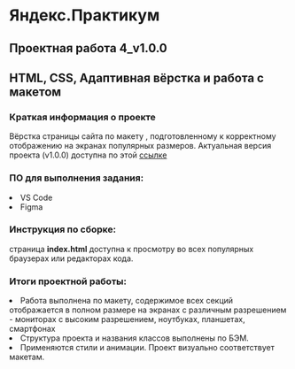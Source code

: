 # Яндекс.Практикум
 

## Проектная работа 4_v1.0.0
 

## HTML, CSS, Адаптивная вёрстка и работа с макетом

   

### Краткая информация о проекте 

Вёрстка страницы сайта по макету , подготовленному к корректному отображению на экранах популярных размеров. 
Актуальная версия проекта (v1.0.0) доступна по этой [ссылке](https://github.com/Lsnsky/Yandex.Praktikum_Project_4_HTML_CSS)

 
### ПО для выполнения задания:

<li>
VS Code
<li>
Figma

  

### Инструкция по сборке:
страница **index.html** доступна к просмотру во всех популярных браузерах или редакторах кода.
  

### Итоги проектной работы:
<li>
Работа выполнена по макету, содержимое всех секций отображается в полном размере на экранах с различным разрешением - мониторах с высоким разрешением, ноутбуках, планшетах, смартфонах
<li>
Структура проекта и названия классов выполнены по БЭМ. 
<li>
Применяются стили и анимации. Проект визуально соответствует макетам.
